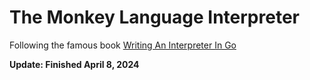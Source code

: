 # The Monkey Language Interpreter

Following the famous book [Writing An Interpreter In Go](https://interpreterbook.com/)

**Update: Finished April 8, 2024**